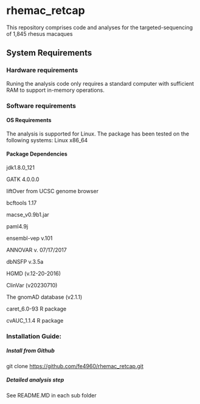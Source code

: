 # rhemac_retcap
This repository comprises code and analyses for the targeted-sequencing of 1,845 rhesus macaques

## System Requirements ##

### Hardware requirements ###
Runing the analysis code only requires a standard computer with sufficient RAM to support in-memory operations.

### Software requirements ###

#### OS Requirements ####
The analysis is supported for Linux. The package has been tested on the following systems: Linux x86_64

#### Package Dependencies ####
jdk1.8.0_121

GATK 4.0.0.0

liftOver from UCSC genome browser

bcftools 1.17

macse_v0.9b1.jar 

paml4.9j

ensembl-vep v.101

ANNOVAR v. 07/17/2017 

dbNSFP v.3.5a

HGMD (v.12-20-2016) 

ClinVar (v20230710)

The gnomAD database (v2.1.1)

caret_6.0-93 R package

cvAUC_1.1.4 R package

### Installation Guide:

##### Install from Github #####
git clone https://github.com/fe4960/rhemac_retcap.git

##### Detailed analysis step #####
See README.MD in each sub folder


